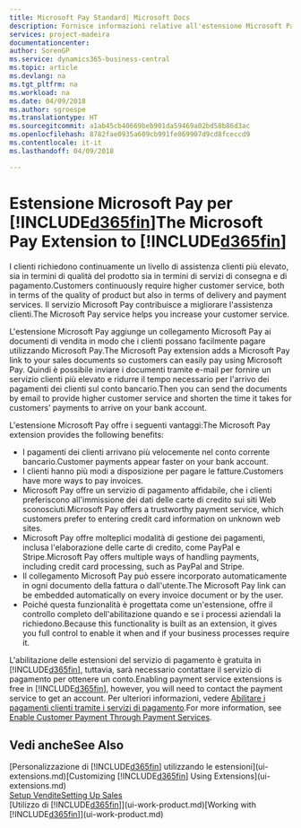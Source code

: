 ```yaml
---
title: Microsoft Pay Standard| Microsoft Docs
description: Fornisce informazioni relative all'estensione Microsoft Pay
services: project-madeira
documentationcenter: 
author: SorenGP
ms.service: dynamics365-business-central
ms.topic: article
ms.devlang: na
ms.tgt_pltfrm: na
ms.workload: na
ms.date: 04/09/2018
ms.author: sgroespe
ms.translationtype: HT
ms.sourcegitcommit: a1ab45cb40669beb901da59469a02bd58b86d3ac
ms.openlocfilehash: 8782fae0935a609cb991fe869907d9cd8fceccd9
ms.contentlocale: it-it
ms.lasthandoff: 04/09/2018

---
```

# <a name="the-microsoft-pay-extension-to-included365finincludesd365finlongmdmd"></a><span data-ttu-id="e5d40-103">Estensione Microsoft Pay per [!INCLUDE[d365fin](includes/d365fin_long_md.md)]</span><span class="sxs-lookup"><span data-stu-id="e5d40-103">The Microsoft Pay Extension to [!INCLUDE[d365fin](includes/d365fin_long_md.md)]</span></span>
<span data-ttu-id="e5d40-104">I clienti richiedono continuamente un livello di assistenza clienti più elevato, sia in termini di qualità del prodotto sia in termini di servizi di consegna e di pagamento.</span><span class="sxs-lookup"><span data-stu-id="e5d40-104">Customers continuously require higher customer service, both in terms of the quality of product but also in terms of delivery and payment services.</span></span> <span data-ttu-id="e5d40-105">Il servizio Microsoft Pay contribuisce a migliorare l'assistenza clienti.</span><span class="sxs-lookup"><span data-stu-id="e5d40-105">The Microsoft Pay service helps you increase your customer service.</span></span>

<span data-ttu-id="e5d40-106">L'estensione Microsoft Pay aggiunge un collegamento Microsoft Pay ai documenti di vendita in modo che i clienti possano facilmente pagare utilizzando Microsoft Pay.</span><span class="sxs-lookup"><span data-stu-id="e5d40-106">The Microsoft Pay extension adds a Microsoft Pay link to your sales documents so customers can easily pay using Microsoft Pay.</span></span> <span data-ttu-id="e5d40-107">Quindi è possibile inviare i documenti tramite e-mail per fornire un servizio clienti più elevato e ridurre il tempo necessario per l'arrivo dei pagamenti dei clienti sul conto bancario.</span><span class="sxs-lookup"><span data-stu-id="e5d40-107">Then you can send the documents by email to provide higher customer service and shorten the time it takes for customers’ payments to arrive on your bank account.</span></span>

<span data-ttu-id="e5d40-108">L'estensione Microsoft Pay offre i seguenti vantaggi:</span><span class="sxs-lookup"><span data-stu-id="e5d40-108">The Microsoft Pay extension provides the following benefits:</span></span>
- <span data-ttu-id="e5d40-109">I pagamenti dei clienti arrivano più velocemente nel conto corrente bancario.</span><span class="sxs-lookup"><span data-stu-id="e5d40-109">Customer payments appear faster on your bank account.</span></span>
- <span data-ttu-id="e5d40-110">I clienti hanno più modi a disposizione per pagare le fatture.</span><span class="sxs-lookup"><span data-stu-id="e5d40-110">Customers have more ways to pay invoices.</span></span>
- <span data-ttu-id="e5d40-111">Microsoft Pay offre un servizio di pagamento affidabile, che i clienti preferiscono all'immissione dei dati delle carte di credito sui siti Web sconosciuti.</span><span class="sxs-lookup"><span data-stu-id="e5d40-111">Microsoft Pay offers a trustworthy payment service, which customers prefer to entering credit card information on unknown web sites.</span></span>
- <span data-ttu-id="e5d40-112">Microsoft Pay offre molteplici modalità di gestione dei pagamenti, inclusa l'elaborazione delle carte di credito, come PayPal e Stripe.</span><span class="sxs-lookup"><span data-stu-id="e5d40-112">Microsoft Pay offers multiple ways of handling payments, including credit card processing, such as PayPal and Stripe.</span></span>
- <span data-ttu-id="e5d40-113">Il collegamento Microsoft Pay può essere incorporato automaticamente in ogni documento della fattura o dall'utente.</span><span class="sxs-lookup"><span data-stu-id="e5d40-113">The Microsoft Pay link can be embedded automatically on every invoice document or by the user.</span></span>
- <span data-ttu-id="e5d40-114">Poiché questa funzionalità è progettata come un'estensione, offre il controllo completo dell'abilitazione quando e se i processi aziendali la richiedono.</span><span class="sxs-lookup"><span data-stu-id="e5d40-114">Because this functionality is built as an extension, it gives you full control to enable it when and if your business processes require it.</span></span>

<span data-ttu-id="e5d40-115">L'abilitazione delle estensioni del servizio di pagamento è gratuita in [!INCLUDE[d365fin](includes/d365fin_md.md)], tuttavia, sarà necessario contattare il servizio di pagamento per ottenere un conto.</span><span class="sxs-lookup"><span data-stu-id="e5d40-115">Enabling payment service extensions is free in [!INCLUDE[d365fin](includes/d365fin_md.md)], however, you will need to contact the payment service to get an account.</span></span> <span data-ttu-id="e5d40-116">Per ulteriori informazioni, vedere [Abilitare i pagamenti clienti tramite i servizi di pagamento](sales-how-enable-payment-service-extensions.md).</span><span class="sxs-lookup"><span data-stu-id="e5d40-116">For more information, see [Enable Customer Payment Through Payment Services](sales-how-enable-payment-service-extensions.md).</span></span>

## <a name="see-also"></a><span data-ttu-id="e5d40-117">Vedi anche</span><span class="sxs-lookup"><span data-stu-id="e5d40-117">See Also</span></span>
<span data-ttu-id="e5d40-118">[Personalizzazione di [!INCLUDE[d365fin](includes/d365fin_md.md)] utilizzando le estensioni](ui-extensions.md)</span><span class="sxs-lookup"><span data-stu-id="e5d40-118">[Customizing [!INCLUDE[d365fin](includes/d365fin_md.md)] Using Extensions](ui-extensions.md)</span></span>  
[<span data-ttu-id="e5d40-119">Setup Vendite</span><span class="sxs-lookup"><span data-stu-id="e5d40-119">Setting Up Sales</span></span>](sales-setup-sales.md)  
<span data-ttu-id="e5d40-120">[Utilizzo di [!INCLUDE[d365fin](includes/d365fin_md.md)]](ui-work-product.md)</span><span class="sxs-lookup"><span data-stu-id="e5d40-120">[Working with [!INCLUDE[d365fin](includes/d365fin_md.md)]](ui-work-product.md)</span></span>

